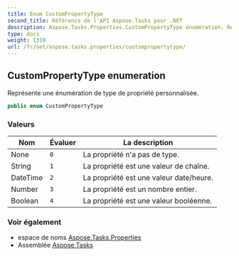 ```yaml
---
title: Enum CustomPropertyType
second_title: Référence de l'API Aspose.Tasks pour .NET
description: Aspose.Tasks.Properties.CustomPropertyType énumération. Représente une énumération de type de propriété personnalisée.
type: docs
weight: 1310
url: /fr/net/aspose.tasks.properties/custompropertytype/
---
```

## CustomPropertyType enumeration

Représente une énumération de type de propriété personnalisée.

```csharp
public enum CustomPropertyType
```

### Valeurs

| Nom | Évaluer | La description |
| --- | --- | --- |
| None | `0` | La propriété n'a pas de type. |
| String | `1` | La propriété est une valeur de chaîne. |
| DateTime | `2` | La propriété est une valeur date/heure. |
| Number | `3` | La propriété est un nombre entier. |
| Boolean | `4` | La propriété est une valeur booléenne. |

### Voir également

* espace de noms [Aspose.Tasks.Properties](../../aspose.tasks.properties/)
* Assemblée [Aspose.Tasks](../../)


